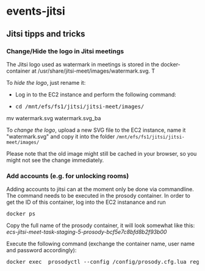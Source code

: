 # events-jitsi

## Jitsi tipps and tricks

### Change/Hide the logo in Jitsi meetings

The Jitsi logo used as watermark in meetings is stored in the docker-container at /usr/share/jitsi-meet/images/watermark.svg. T

To _hide the logo_, just rename it:

* Log in to the EC2 instance and perform the following command:
* <pre>cd /mnt/efs/fs1/jitsi/jitsi-meet/images/
mv watermark.svg watermark.svg_ba
</pre>

To _change the logo_, upload a new SVG file to the EC2 instance, name it "watermark.svg" and copy it into the folder `/mnt/efs/fs1/jitsi/jitsi-meet/images/`

Please note that the old image might still be cached in your browser, so you might not see the change immediately.

### Add accounts (e.g. for unlocking rooms)

Adding accounts to jitsi can at the moment only be done via commandline. The command needs to be executed in the prosody container. In order to get the ID of this container, log into the EC2 instanance and run 
<pre>
docker ps
</pre>
Copy the full name of the prosody container, it will look somewhat like this: _ecs-jitsi-meet-task-staging-5-prosody-bcf5e7c8bfd8b2f93b00_

Execute the following command (exchange the container name, user name and password accordingly):
<pre>
docker exec <CONTAINER-NAME> prosodyctl --config /config/prosody.cfg.lua register <USERNAME> meet.jitsi <PASSWORD>
</pre>
